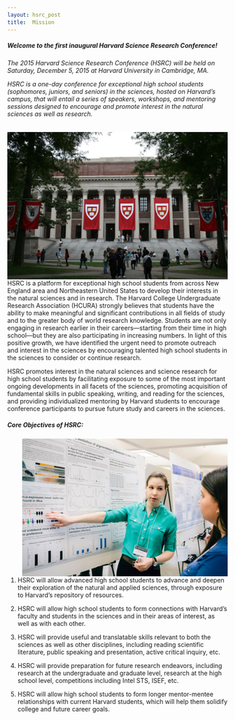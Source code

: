 ```yaml
---
layout: hsrc_post
title:  Mission
---
```


<h5>Welcome to the first inaugural Harvard Science Research Conference!</h5>

<h6>The 2015 Harvard Science Research Conference (HSRC) will be held on Saturday, December 5, 2015 at Harvard University in Cambridge, MA.

HSRC is a one-day conference for exceptional high school students (sophomores, juniors, and seniors) in the sciences, hosted on Harvard’s campus, that will entail a series of speakers, workshops, and mentoring sessions designed to encourage and promote interest in the natural sciences as well as research.
</h6>

<img src="/hsrc/images/widener.jpg" align="right" style="width: 520px; margin-left: 20px"/>

HSRC is a platform for exceptional high school students from across New England area and Northeastern United States to develop their interests in the natural sciences and in research. The Harvard College Undergraduate Research Association (HCURA) strongly believes that students have the ability to make meaningful and significant contributions in all fields of study and to the greater body of world research knowledge. Students are not only engaging in research earlier in their careers—starting from their time in high school—but they are also participating in increasing numbers. In light of this positive growth, we have identified the urgent need to promote outreach and interest in the sciences by encouraging talented high school students in the sciences to consider or continue research.

HSRC promotes interest in the natural sciences and science research for high school students by facilitating exposure to some of the most important ongoing developments in all facets of the sciences, promoting acquisition of fundamental skills in public speaking, writing, and reading for the sciences, and providing individualized mentoring by Harvard students to encourage conference participants to pursue future study and careers in the sciences.

<h5>Core Objectives of HSRC:</h5>

<img src="/hsrc/images/photo5.jpg" align="right" style="width: 470px; margin-left: 20px"/>

1)	HSRC will allow advanced high school students to advance and deepen their exploration of the natural and applied sciences, through exposure to Harvard’s repository of resources.


2)	HSRC will allow high school students to form connections with Harvard’s faculty and students in the sciences and in their areas of interest, as well as with each other.


3)	HSRC will provide useful and translatable skills relevant to both the sciences as well as other disciplines, including reading scientific literature, public speaking and presentation, active critical inquiry, etc.


4)	HSRC will provide preparation for future research endeavors, including research at the undergraduate and graduate level, research at the high school level, competitions including Intel STS, ISEF, etc.


5)	HSRC will allow high school students to form longer mentor-mentee relationships with current Harvard students, which will help them solidify college and future career goals.
